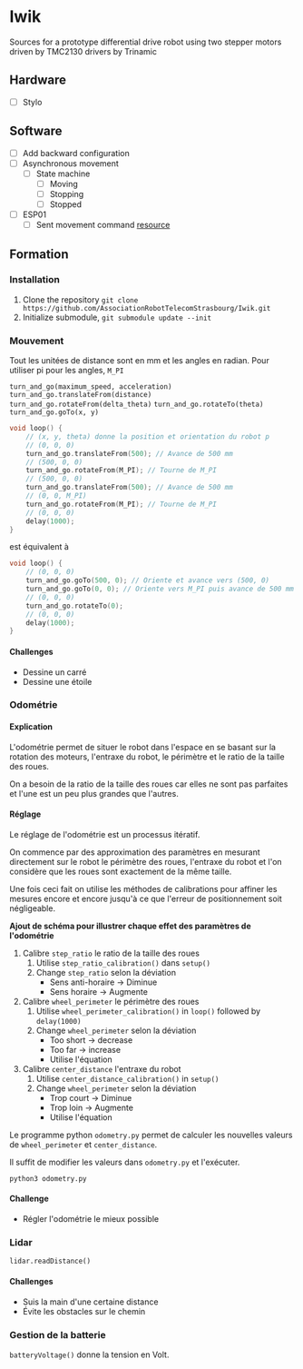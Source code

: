 # Iwik
Sources for a prototype differential drive robot using two stepper motors driven by TMC2130 drivers by Trinamic

## Hardware
- [ ] Stylo

## Software
- [ ] Add backward configuration
- [ ] Asynchronous movement
  - [ ] State machine
    - [ ] Moving
    - [ ] Stopping
    - [ ] Stopped
- [ ] ESP01
  - [ ] Sent movement command [resource](https://github.com/jeelabs/esp-link)

## Formation
### Installation
1. Clone the repository `git clone https://github.com/AssociationRobotTelecomStrasbourg/Iwik.git`
2. Initialize submodule, `git submodule update --init`

### Mouvement
Tout les unitées de distance sont en mm et les angles en radian.
Pour utiliser pi pour les angles, `M_PI`


`turn_and_go(maximum_speed, acceleration)`
`turn_and_go.translateFrom(distance)`
`turn_and_go.rotateFrom(delta_theta)`
`turn_and_go.rotateTo(theta)`
`turn_and_go.goTo(x, y)`

```c++
void loop() {
    // (x, y, theta) donne la position et orientation du robot p
    // (0, 0, 0)
    turn_and_go.translateFrom(500); // Avance de 500 mm
    // (500, 0, 0)
    turn_and_go.rotateFrom(M_PI); // Tourne de M_PI
    // (500, 0, 0)
    turn_and_go.translateFrom(500); // Avance de 500 mm
    // (0, 0, M_PI)
    turn_and_go.rotateFrom(M_PI); // Tourne de M_PI
    // (0, 0, 0)
    delay(1000);
}
```

est équivalent à

```c++
void loop() {
    // (0, 0, 0)
    turn_and_go.goTo(500, 0); // Oriente et avance vers (500, 0)
    turn_and_go.goTo(0, 0); // Oriente vers M_PI puis avance de 500 mm
    // (0, 0, 0)
    turn_and_go.rotateTo(0);
    // (0, 0, 0)
    delay(1000);
}
```

#### Challenges
- Dessine un carré
- Dessine une étoile

### Odométrie
#### Explication
L'odométrie permet de situer le robot dans l'espace en se basant sur la rotation des moteurs, l'entraxe du robot, le périmètre et le ratio de la taille des roues.

On a besoin de la ratio de la taille des roues car elles ne sont pas parfaites et l'une est un peu plus grandes que l'autres.

#### Réglage
Le réglage de l'odométrie est un processus itératif.

On commence par des approximation des paramètres en mesurant directement sur le robot le périmètre des roues, l'entraxe du robot et l'on considère que les roues sont exactement de la même taille.

Une fois ceci fait on utilise les méthodes de calibrations pour affiner les mesures encore et encore jusqu'à ce que l'erreur de positionnement soit négligeable.

**Ajout de schéma pour illustrer chaque effet des paramètres de l'odométrie**

1. Calibre `step_ratio` le ratio de la taille des roues
    1. Utilise `step_ratio_calibration()` dans `setup()`
    2. Change `step_ratio` selon la déviation
        - Sens anti-horaire -> Diminue
        - Sens horaire -> Augmente
2. Calibre `wheel_perimeter` le périmètre des roues
    1. Utilise `wheel_perimeter_calibration()` in `loop()` followed by `delay(1000)`
    2. Change `wheel_perimeter` selon la déviation
        - Too short -> decrease
        - Too far -> increase
        - Utilise l'équation
3. Calibre `center_distance` l'entraxe du robot
    1. Utilise `center_distance_calibration()` in `setup()`
    2. Change `wheel_perimeter` selon la déviation
        - Trop court -> Diminue
        - Trop loin -> Augmente
        - Utilise l'équation

Le programme python `odometry.py` permet de calculer les nouvelles valeurs de `wheel_perimeter` et `center_distance`.

Il suffit de modifier les valeurs dans `odometry.py` et l'exécuter.
```
python3 odometry.py
```

#### Challenge
- Régler l'odométrie le mieux possible

### Lidar
`lidar.readDistance()`

#### Challenges
- Suis la main d'une certaine distance
- Évite les obstacles sur le chemin

### Gestion de la batterie
`batteryVoltage()` donne la tension en Volt.
